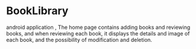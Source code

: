 # BookLibrary
android application , The home page contains adding books and reviewing books, and when reviewing each book, it displays the details and image of each book, and the possibility of modification and deletion.
